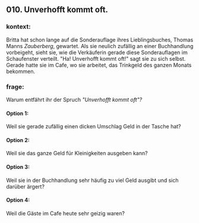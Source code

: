 ## 010. Unverhofft kommt oft.
### kontext:
Britta hat schon lange auf die Sonderauflage ihres Lieblingsbuches, Thomas Manns *Zauberberg*, gewartet. Als sie neulich zufällig an einer Buchhandlung vorbeigeht, sieht sie, wie die Verkäuferin gerade diese Sonderauflagen im Schaufenster verteilt. "Ha! Unverhofft kommt oft!" sagt sie zu sich selbst. Gerade hatte sie im Cafe, wo sie arbeitet, das Trinkgeld des ganzen Monats bekommen.
### frage:
Warum entfährt ihr der Spruch *"Unverhofft kommt oft"?*
#### Option 1:
Weil sie gerade zufällig einen dicken Umschlag Geld in der Tasche hat?
#### Option 2:
Weil sie das ganze Geld für Kleinigkeiten ausgeben kann?
#### Option 3:
Weil sie in der Buchhandlung sehr häufig zu viel Geld ausgibt und sich darüber ärgert?
#### Option 4:
 Weil die Gäste im Cafe heute sehr geizig waren?